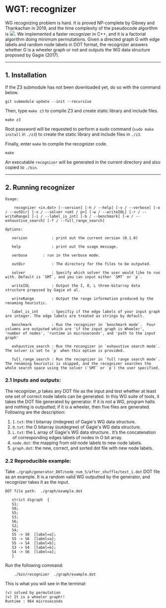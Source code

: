 # WGT: recognizer

WG recognizing problem is hard. It is proved NP-complete by Gibney and Thankachan in 2019, and the time complexity of the pseudocode algorithm is <img src="https://render.githubusercontent.com/render/math?math=2^{e \cdot log\sigma  %2B O(n  %2B e)}">.
We implemented a faster recognizer in C++, and it is a factorial algorithm doing minimum permutations. Given a directed graph G with edge labels and random node labels in DOT format, the recognizer answers whether G is a wheeler graph or not and outputs the WG data structure proposed by Gagie (2017). 

---

## 1. Installation

If the Z3 submodule has not been downloaded yet, do so with the command below.
```
git submodule update --init --recursive
```

Then, type `make z3` to compile Z3 and create static library and include files.
```
make z3
```
Root password will be requested to perform a sudo command (`sudo make install` in `./z3`) to create the static library and include files in `./z3`.

Finally, enter `make` to compile the recognizer code.
```
make
```
An executable `recognizer` will be generated in the current directory and also copied to `./bin`.

---

## 2. Running recognizer

```
Usage:

	recognizer <in.dot> [--version] [-h / --help] [-v / --verbose] [-o / --outDir] [-s / --solver <smt / p>] [-w / --writeIOL] [-r / --writeRange] [-i / --label_is_int] [-b / --benchmark] [-e / --exhaustive_search] [-f / --full_range_search]
	
Options:

   version           : print out the current version (0.1.0)
  
   help              : print out the usage message.
   
   verbose	     : run in the verbose mode.
                         
   outDir            : The directory for the files to be outputed.
                          
   solver            : Specify which solver the user would like to run with. Default is `SMT`, and you can input either `SMT` or `p`.
   
   writeIOL          : Output the I, O, L three-bitarray data structure proposed by Gagie et al. 
   
   writeRange        : Output the range information produced by the renaming heuristic. 
   
   label_is_int      : Specifiy if the edge labels of your input graph are integer. The edge labels are treated as strings by default.
   
   benchmark         : Run the recognizer in `benchmark mode`.  Four columns are outputed which are 'if the input graph is Wheeler', 'number of nodes', 'runtime in microseconds', and 'path to the input graph'
   
   exhaustive_search : Run the recongizer in `exhaustive search mode`. The solver is set to `p` when this option is provided.
   
   full_range_search : Run the recognizer in `full range search mode`. The renaming heuristic is skipped, and the recognizer searches the whole search space using the solver (`SMT` or `p`) the user specified.
```

### 2.1 Inputs and outputs:
The recognizer_p takes any DOT file as the input and test whether at least one set of correct node labels can be generated. In this WG suite of tools, it takes the DOT file generated by generator. If it is not a WG, program halts and nothing is outputted; if it is a wheeler, then five files are generated. Following are the description:

1. `I.txt`:  the I bitarray (indegree) of Gagie's WG data structure.
2. `O.txt`:  the O bitarray (outdegree) of Gagie's WG data structure.
3. `L.txt`:  the L array of Gagie's WG data structure.. It’s the concatenation of corresponding edges labels of nodes in O bit array.
4. `node.dot`: the mapping from old node labels to new node labels.  
5. `graph.dot`: the new, correct, and sorted dot file with new node labels. 


### 2.2 Reproducible example:

Take `./graph/generator_DOT/node_num_5/after_shuffle/test_1.dot` DOT file as an example. It is a random valid WG outputted by the generator, and recognizer takes it as the input.

```
DOT file path:  ./graph/example.dot

   strict digraph  {
   S1;
   S0;
   S5;
   S3;
   S6;
   S2;
   S4;
   S5 -> S0  [label=a];
   S5 -> S6  [label=a];
   S5 -> S4  [label=b];
   S3 -> S4  [label=b];
   S4 -> S6  [label=a];
   }
 ```
  
Run the following command:

```
	./bin/recognizer  ./graph/example.dot
```

This is what you will see in the terminal:
```
(v) solved by permutation
(v) It is a wheeler graph!!
Runtime : 964 microseconds
```
